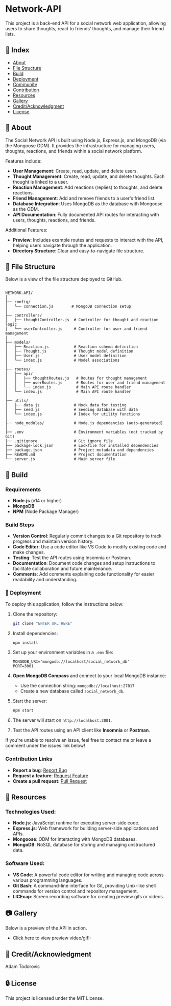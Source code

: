 # Network-API

This project is a back-end API for a social network web application, allowing users to share thoughts, react to friends’ thoughts, and manage their friend lists.

## :ledger: Index

- [About](#beginner-about)
- [File Structure](#file_folder-file-structure)
- [Build](#hammer-build)  
- [Deployment](#rocket-deployment)  
- [Community](#cherry_blossom-community)
- [Contribution](#fire-contribution)
- [Resources](#page_facing_up-resources)
- [Gallery](#camera-gallery)
- [Credit/Acknowledgment](#star2-creditacknowledgment)
- [License](#lock-license)

## :beginner: About

The Social Network API is built using Node.js, Express.js, and MongoDB (via the Mongoose ODM). It provides the infrastructure for managing users, thoughts, reactions, and friends within a social network platform.

Features include:
- **User Management**: Create, read, update, and delete users.
- **Thought Management**: Create, read, update, and delete thoughts. Each thought is linked to a user.
- **Reaction Management**: Add reactions (replies) to thoughts, and delete reactions.
- **Friend Management**: Add and remove friends to a user's friend list.
- **Database Integration**: Uses MongoDB as the database with Mongoose as the ODM.
- **API Documentation**: Fully documented API routes for interacting with users, thoughts, reactions, and friends.

Additional Features:
- **Preview**: Includes example routes and requests to interact with the API, helping users navigate through the application.
- **Directory Structure**: Clear and easy-to-navigate file structure.

## :file_folder: File Structure

Below is a view of the file structure deployed to GitHub.

```plaintext

NETWORK-API/
│
├── config/
│   └── connection.js        # MongoDB connection setup
│
├── controllers/
│   ├── thoughtController.js  # Controller for thought and reaction logic
│   └── userController.js     # Controller for user and friend management
│
├── models/
│   ├── Reaction.js           # Reaction schema definition
│   ├── Thought.js            # Thought model definition
│   ├── User.js               # User model definition
│   └── index.js              # Model associations
│
├── routes/
│   ├── api/
│   │   ├── thoughtRoutes.js   # Routes for thought management
│   │   ├── userRoutes.js      # Routes for user and friend management
│   │   └── index.js           # Main API route handler
│   └── index.js               # Main API route handler
│
├── utils/
│   ├── data.js               # Mock data for testing
│   ├── seed.js               # Seeding database with data
│   └── index.js              # Index for utility functions
│
├── node_modules/             # Node.js dependencies (auto-generated)
│
├── .env                      # Environment variables (not tracked by Git)
├── .gitignore                # Git ignore file
├── package-lock.json         # Lockfile for installed dependencies
├── package.json              # Project metadata and dependencies
├── README.md                 # Project documentation
└── server.js                 # Main server file

```

## :hammer: Build

### Requirements
- **Node.js** (v14 or higher)
- **MongoDB**
- **NPM** (Node Package Manager)

### Build Steps
- **Version Control**: Regularly commit changes to a Git repository to track progress and maintain version history.
- **Code Editor**: Use a code editor like VS Code to modify existing code and make changes.
- **Testing**: Test the API routes using Insomnia or Postman.
- **Documentation**: Document code changes and setup instructions to facilitate collaboration and future maintenance.
- **Comments**: Add comments explaining code functionality for easier readability and understanding.

### :rocket: Deployment

To deploy this application, follow the instructions below:

1. Clone the repository:
    ```bash
    git clone "ENTER URL HERE"
    ```

2. Install dependencies:
    ```bash
    npm install
    ```

3. Set up your environment variables in a `.env` file:
    ```env
    MONGODB_URI='mongodb://localhost/social_network_db'
    PORT=3001
    ```

4. **Open MongoDB Compass** and connect to your local MongoDB instance:
    - Use the connection string: `mongodb://localhost:27017`
    - Create a new database called `social_network_db`.

5. Start the server:
    ```bash
    npm start
    ```

6. The server will start on `http://localhost:3001`.

7. Test the API routes using an API client like **Insomnia** or **Postman**.

If you're unable to resolve an issue, feel free to contact me or leave a comment under the issues link below!

### Contribution Links
- **Report a bug**: [Report Bug](https://github.com/ProjectAdam95/Network-API/issues)
- **Request a feature**: [Request Feature](https://github.com/ProjectAdam95/Network-API/issues)
- **Create a pull request**: [Pull Request](https://github.com/ProjectAdam95/Network-API/pulls)

## :page_facing_up: Resources

### Technologies Used:
- **Node.js**: JavaScript runtime for executing server-side code.
- **Express.js**: Web framework for building server-side applications and APIs.
- **Mongoose**: ODM for interacting with MongoDB databases.
- **MongoDB**: NoSQL database for storing and managing unstructured data.

### Software Used:
- **VS Code**: A powerful code editor for writing and managing code across various programming languages.
- **Git Bash**: A command-line interface for Git, providing Unix-like shell commands for version control and repository management.
- **LICEcap**: Screen recording software for creating preview gifs or videos.

## :camera: Gallery

Below is a preview of the API in action.

- Click here to view preview video/gif!: 

## :star2: Credit/Acknowledgment

Adam Todorovic

## :lock: License

This project is licensed under the MIT License.

